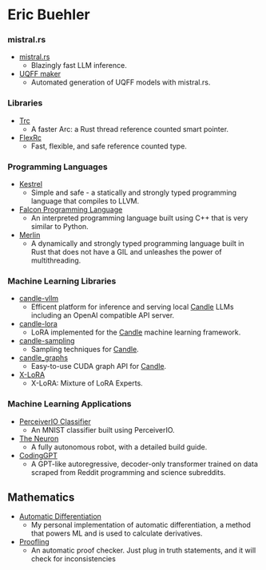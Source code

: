# Eric Buehler

### mistral.rs
- [mistral.rs](https://github.com/EricLBuehler/mistral.rs)
  - Blazingly fast LLM inference. 
- [UQFF maker](https://github.com/EricLBuehler/uqff_maker/)
  - Automated generation of UQFF models with mistral.rs.

### Libraries
- [Trc](https://github.com/EricLBuehler/trc)
  - A faster Arc: a Rust thread reference counted smart pointer.
- [FlexRc](https://github.com/EricLBuehler/flexrc)
  - Fast, flexible, and safe reference counted type.
  
### Programming Languages
- [Kestrel](https://github.com/EricLBuehler/kestrel)
  - Simple and safe - a statically and strongly typed programming language that compiles to LLVM.
- [Falcon Programming Language](https://github.com/EricLBuehler/Falcon-Programming-Language)
  - An interpreted programming language built using C++ that is very similar to Python.
- [Merlin](https://github.com/EricLBuehler/merlin)
  - A dynamically and strongly typed programming language built in Rust that does not have a GIL and unleashes the power of multithreading.

### Machine Learning Libraries
- [candle-vllm](https://github.com/EricLBuehler/candle-vllm)
  - Efficent platform for inference and serving local [Candle](https://github.com/huggingface/candle) LLMs including an OpenAI compatible API server.
- [candle-lora](https://github.com/EricLBuehler/candle-lora)
  - LoRA implemented for the [Candle](https://github.com/huggingface/candle) machine learning framework.
- [candle-sampling](https://github.com/EricLBuehler/candle-sampling)
  - Sampling techniques for [Candle](https://github.com/huggingface/candle).
- [candle_graphs](https://github.com/EricLBuehler/candle_graphs)
  - Easy-to-use CUDA graph API for [Candle](https://github.com/huggingface/candle). 
- [X-LoRA](https://github.com/EricLBuehler/xlora)
  - X-LoRA: Mixture of LoRA Experts.

### Machine Learning Applications
- [PerceiverIO Classifier](https://github.com/EricLBuehler/PerceiverIO-Classifier)
  - An MNIST classifier built using PerceiverIO.
- [The Neuron](https://github.com/EricLBuehler/The-Neuron)
  - A fully autonomous robot, with a detailed build guide.
- [CodingGPT](https://github.com/EricLBuehler/CodingGPT)
  - A GPT-like autoregressive, decoder-only transformer trained on data scraped from Reddit programming and science subreddits.

## Mathematics
- [Automatic Differentiation](https://github.com/EricLBuehler/Automatic-Differentiation-Custom)
  - My personal implementation of automatic differentiation, a method that powers ML and is used to calculate derivatives.
- [Proofling](https://github.com/EricLBuehler/Proofling)
  - An automatic proof checker. Just plug in truth statements, and it will check for inconsistencies
